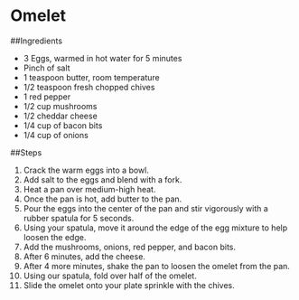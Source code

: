 # Omelet  


##Ingredients 
* 3 Eggs, warmed in hot water for 5 minutes
* Pinch of salt
* 1 teaspoon butter, room temperature
* 1/2 teaspoon fresh chopped chives
* 1 red pepper
* 1/2 cup mushrooms
* 1/2 cheddar cheese
* 1/4 cup of bacon bits
* 1/4 cup of onions 

##Steps
1. Crack the warm eggs into a bowl.
1. Add salt to the eggs and blend with a fork.
1. Heat a pan over medium-high heat. 
1. Once the pan is hot, add butter to the pan. 
1. Pour the eggs into the center of the pan and stir vigorously with a rubber spatula for 5 seconds. 
1. Using your spatula, move it around the edge of the egg mixture to help loosen the edge. 
1. Add the mushrooms, onions, red pepper, and bacon bits. 
1. After 6 minutes, add the cheese. 
1. After 4 more minutes, shake the pan to loosen the omelet from the pan. 
1. Using our spatula, fold over half of the omelet. 
1. Slide the omelet onto your plate sprinkle with the chives. 